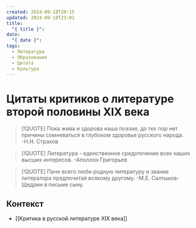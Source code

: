 ```yaml
---
created: 2024-09-18T20:15
updated: 2024-09-18T23:01
title:
  "{ title }": 
date:
  "{ date }": 
tags:
  - Литература
  - Образование
  - Цитата
  - Культура
---
```

# Цитаты критиков о литературе второй половины XIX века

> [!QUOTE]
> Пока жива и здорова наша поэзия, до тех пор нет причины сомневаться в глубоком здоровье русского народа. -Н.Н. Страхов

> [!QUOTE]
> Литература - единственное средоточение всех наших высших интересов. -Аполлон Григорьев

> [!QUOTE]
> Паче всего люби родную литературу и звание литератора предпочитай всякому другому. -М.Е. Салтыков-Щедрин в письме сыну.

## Контекст
- [[Критика в русской литературе XIX века]]